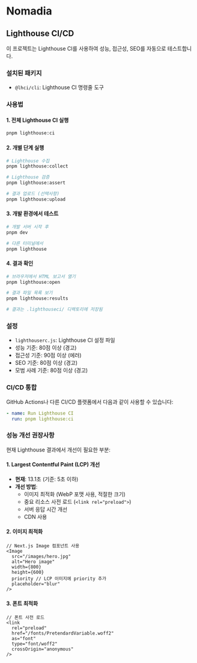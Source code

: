 # Nomadia

## Lighthouse CI/CD

이 프로젝트는 Lighthouse CI를 사용하여 성능, 접근성, SEO를 자동으로 테스트합니다.

### 설치된 패키지

- `@lhci/cli`: Lighthouse CI 명령줄 도구

### 사용법

#### 1. 전체 Lighthouse CI 실행

```bash
pnpm lighthouse:ci
```

#### 2. 개별 단계 실행

```bash
# Lighthouse 수집
pnpm lighthouse:collect

# Lighthouse 검증
pnpm lighthouse:assert

# 결과 업로드 (선택사항)
pnpm lighthouse:upload
```

#### 3. 개발 환경에서 테스트

```bash
# 개발 서버 시작 후
pnpm dev

# 다른 터미널에서
pnpm lighthouse
```

#### 4. 결과 확인

```bash
# 브라우저에서 HTML 보고서 열기
pnpm lighthouse:open

# 결과 파일 목록 보기
pnpm lighthouse:results

# 결과는 .lighthouseci/ 디렉토리에 저장됨
```

### 설정

- `lighthouserc.js`: Lighthouse CI 설정 파일
- 성능 기준: 80점 이상 (경고)
- 접근성 기준: 90점 이상 (에러)
- SEO 기준: 80점 이상 (경고)
- 모범 사례 기준: 80점 이상 (경고)

### CI/CD 통합

GitHub Actions나 다른 CI/CD 플랫폼에서 다음과 같이 사용할 수 있습니다:

```yaml
- name: Run Lighthouse CI
  run: pnpm lighthouse:ci
```

### 성능 개선 권장사항

현재 Lighthouse 결과에서 개선이 필요한 부분:

#### 1. Largest Contentful Paint (LCP) 개선

- **현재**: 13.1초 (기준: 5초 이하)
- **개선 방법**:
  - 이미지 최적화 (WebP 포맷 사용, 적절한 크기)
  - 중요 리소스 사전 로드 (`<link rel="preload">`)
  - 서버 응답 시간 개선
  - CDN 사용

#### 2. 이미지 최적화

```tsx
// Next.js Image 컴포넌트 사용
<Image
  src="/images/hero.jpg"
  alt="Hero image"
  width={800}
  height={600}
  priority // LCP 이미지에 priority 추가
  placeholder="blur"
/>
```

#### 3. 폰트 최적화

```tsx
// 폰트 사전 로드
<link
  rel="preload"
  href="/fonts/PretendardVariable.woff2"
  as="font"
  type="font/woff2"
  crossOrigin="anonymous"
/>
```
